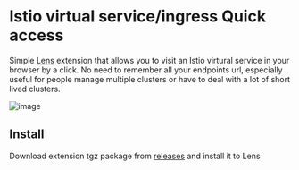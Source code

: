 # Istio virtual service/ingress Quick access

Simple [Lens](https://k8slens.dev) extension that allows you to visit an Istio virtural service in your browser by a click. No need to remember all your endpoints url, especially useful for people manage multiple clusters or have to deal with a lot of short lived clusters.

![image](https://user-images.githubusercontent.com/24868108/117559699-8c733000-b055-11eb-9f0c-d4aff27c53c5.png)


## Install

Download extension tgz package from [releases](https://registry.npmjs.org/lens-ext-istio-vs/-/lens-ext-istio-vs-1.0.1.tgz) and install it to Lens

